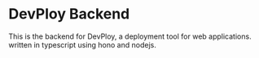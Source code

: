 # DevPloy Backend

This is the backend for DevPloy, a deployment tool for web applications. written in typescript using hono and nodejs.

